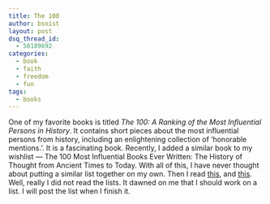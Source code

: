 ```yaml
---
title: The 100
author: bsoist
layout: post
dsq_thread_id:
  - 50189692
categories:
  - book
  - faith
  - freedom
  - fun
tags:
  - books
---
```

One of my favorite books is titled *The 100: A Ranking of the Most Influential Persons in History*. It contains short pieces about the most influential persons from history, including an enlightening collection of &#8216;honorable mentions.&#8217;. It is a fascinating book. Recently, I added a similar book to my wishlist &#8212; The 100 Most Influential Books Ever Written: The History of Thought from Ancient Times to Today. With all of this, I have never thought about putting a similar list together on my own. Then I read [this][3], and [this][4]. Well, really I did not read the lists. It dawned on me that I should work on a list. I will post the list when I finish it.

 [1]: asin:0806513500
 [2]: asin:0806520000
 [3]: http://rhetoricrhythm.blogspot.com/2004/10/heroes-of-my-youth.html
 [4]: http://rhetoricrhythm.blogspot.com/2004/10/100.html
